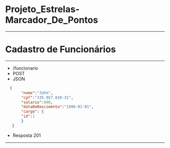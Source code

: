 # Projeto_Estrelas-Marcador_De_Pontos
<hr/>

# Cadastro de Funcionários
<hr/>

- /funcionario
- POST
- JSON

 ```json
   {
        "nome":"John",
        "cpf":"235.957.810-31",
        "salario":900,
        "dataDeNascimento":"1999-01-01",
        "cargo": {
        "id":1
        }
    }
```

- Resposta 201

<hr/>


